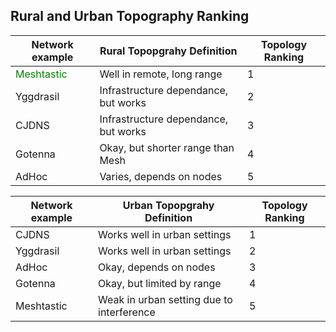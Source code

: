 ## Rural and Urban Topography Ranking

| Network example | Rural Topopgrahy Definition              | Topology Ranking |
|-----------------|------------------------------------------|------------------|
| <span style="color:green;">Meshtastic</span>      | Well in remote, long range               | 1                |
| Yggdrasil       | Infrastructure dependance, but works     | 2                |
| CJDNS           | Infrastructure dependance, but works     | 3                |
| Gotenna         | Okay, but shorter range than Mesh        | 4                |
| AdHoc           | Varies, depends on nodes                 | 5                |

| Network example | Urban Topopgrahy Definition              | Topology Ranking |
|-----------------|------------------------------------------|------------------|
| CJDNS           | Works well in urban settings             | 1                | 
| Yggdrasil       | Works well in urban settings             | 2                |
| AdHoc           | Okay, depends on nodes                   | 3                |
| Gotenna         | Okay, but limited by range               | 4                |
| Meshtastic      | Weak in urban setting due to interference| 5                |

